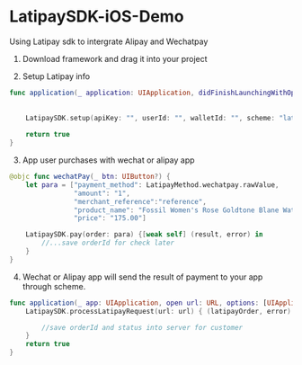 # LatipaySDK-iOS-Demo

Using Latipay sdk to intergrate Alipay and Wechatpay

1. Download framework and drag it into your project

2. Setup Latipay info

```swift
func application(_ application: UIApplication, didFinishLaunchingWithOptions launchOptions: [UIApplicationLaunchOptionsKey: Any]?) -> Bool {
    
  
    LatipaySDK.setup(apiKey: "", userId: "", walletId: "", scheme: "latipay")
    
    return true
}
```

3. App user purchases with wechat or alipay app

```swift
@objc func wechatPay(_ btn: UIButton?) {
    let para = ["payment_method": LatipayMethod.wechatpay.rawValue,
                "amount": "1",
                "merchant_reference":"reference",
                "product_name": "Fossil Women's Rose Goldtone Blane Watch",
                "price": "175.00"]

    LatipaySDK.pay(order: para) {[weak self] (result, error) in
        //...save orderId for check later
    }
}
```

4. Wechat or Alipay app will send the result of payment to your app through scheme.

```swift
func application(_ app: UIApplication, open url: URL, options: [UIApplicationOpenURLOptionsKey : Any] = [:]) -> Bool {
    LatipaySDK.processLatipayRequest(url: url) { (latipayOrder, error) in

        //save orderId and status into server for customer
    }
    return true
}
```

